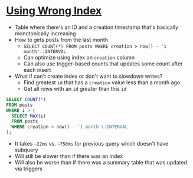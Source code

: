 # [Using Wrong Index](https://www.depesz.com/2010/04/15/tips-n-tricks-using-wrong-index/)

* Table where there's an ID and a creation timestamp that's basically monotonically increasing
* How to gets posts from the last month
  * `SELECT COUNT(*) FROM posts WHERE creation > now() - '1 month'::INTERVAL`
  * Can optimize using index on `creation` column
  * Can also use trigger-based counts that updates some count after each insert
* What if can't create index or don't want to slowdown writes?
  * Find greatest `id` that has a `creation` value less than a month ago
  * Get all rows with an `id` greater than this `id`

```sql
SELECT COUNT(*)
FROM posts
WHERE i > (
  SELECT MAX(i)
  FROM posts
  WHERE creation < now() - '1 month'::INTERVAL
);
```

* It takes `~22ms` vs. `~750ms` for previous query which doesn't have subquery
* Will still be slower than if there was an index
* Will also be worse than if there was a summary table that was updated via triggers

